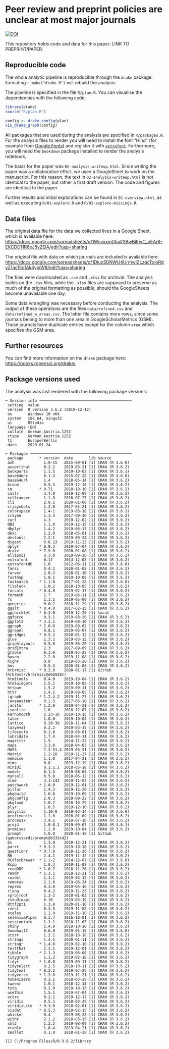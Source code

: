 # Peer review and preprint policies are unclear at most major journals

[![DOI](https://zenodo.org/badge/191401145.svg)](https://zenodo.org/badge/latestdoi/191401145)

This repository holds code and data for this paper: LINK TO PREPRINT/PAPER.


## Reproducible code
The whole analytic pipeline is reproducible through the `drake` package. 
Executing `r_make("drake.R")` will rebuild the analysis.

The pipeline is specified in the file `R/plan.R`. You can visualise the 
dependencies with the following code:

```r
library(drake)
source("R/plan.R")

config <- drake_config(plan)
vis_drake_graph(config)
```

All packages that are used during the analysis are specified in `R/packages.R`.
For the analysis files to render you will need to install the font "Hind" (for
example from [Google Fonts](https://fonts.google.com/)) and 
register it with
[`extrafont`](https://cran.r-project.org/web/packages/extrafont/README.html). 
Furthermore, you will need the `bookdown` package installed to render the
analysis notebook.


The basis for the paper was `02-analysis-writeup.html`. Since writing the paper
was a collaborative effort, we used a GoogleSheet to work on the manuscript. For
this reason, the text in `02-analysis-writeup.html` is not identical to the 
paper, but rather a first draft version. The code and figures are identical to
the paper.

Further results
and initial explorations can be found in `01-overview.html`, as well as 
executing `R/01-explore.R` and `R/02-explore-missings.R`. 


## Data files
The original data file for the data we collected lives in a Google Sheet, which
is available here: https://docs.google.com/spreadsheets/d/1WcvxxmDhaV3BwBiIfwC_nEAr6-EKCDD11R6eJ5vZElA/edit?usp=sharing

The original file with data on which journals are included is available here:
https://docs.google.com/spreadsheets/d/1Dluo5DNWU4UrmwIZLzqcToioRdyZ1qc1EofAk4ypiW8/edit?usp=sharing

The files were downloaded as `.csv` and `.xlsx` for archival. The analysis 
builds on the `.csv` files, while the `.xlsx` files are supposed to preserve as
much of the original formatting as possible, should the GoogleSheets become 
unavailable one day. 


Some data wrangling was necessary before conducting the analysis. The output of
these operations are the files `data/refined.csv` and `data/refined_w_areas.csv`.
The latter file contains more rows, since some journals belong to more than
one area in GoogleScholarMetrics (GSM). Those journals have duplicate entries 
except for the column `area` which specifies the GSM area.


## Further resources
You can find more information on the `drake` package here: 
https://books.ropensci.org/drake/



## Package versions used
The analysis was last rendered with the following package versions:

```
─ Session info ─────────────────────────────────────────
 setting  value                       
 version  R version 3.6.2 (2019-12-12)
 os       Windows 10 x64              
 system   x86_64, mingw32             
 ui       RStudio                     
 language (EN)                        
 collate  German_Austria.1252         
 ctype    German_Austria.1252         
 tz       Europe/Berlin               
 date     2020-01-24                   

─ Packages ─────────────────────────────────────────────
 package       * version  date       lib source                            
 ash             1.0-15   2015-09-01 [1] CRAN (R 3.6.0)                     
 assertthat      0.2.1    2019-03-21 [1] CRAN (R 3.6.2)                     
 backports       1.1.5    2019-10-02 [1] CRAN (R 3.6.1)                     
 base64enc       0.1-3    2015-07-28 [1] CRAN (R 3.6.0)                     
 base64url       1.4      2018-05-14 [1] CRAN (R 3.6.2)                     
 broom           0.5.3    2019-12-14 [1] CRAN (R 3.6.2)                     
 ca            * 0.71     2018-10-10 [1] CRAN (R 3.6.2)                     
 callr           3.4.0    2019-12-09 [1] CRAN (R 3.6.2)                     
 cellranger      1.1.0    2016-07-27 [1] CRAN (R 3.6.2)                     
 cli             2.0.1    2020-01-08 [1] CRAN (R 3.6.2)                     
 clisymbols      1.2.0    2017-05-21 [1] CRAN (R 3.6.2)                     
 colorspace      1.4-1    2019-03-18 [1] CRAN (R 3.6.1)                     
 crayon          1.3.4    2017-09-16 [1] CRAN (R 3.6.2)                     
 curl            4.3      2019-12-02 [1] CRAN (R 3.6.2)                     
 DBI             1.1.0    2019-12-15 [1] CRAN (R 3.6.2)                     
 dbplyr          1.4.2    2019-06-17 [1] CRAN (R 3.6.2)                     
 desc            1.2.0    2018-05-01 [1] CRAN (R 3.6.2)                     
 devtools        2.2.1    2019-09-24 [1] CRAN (R 3.6.2)                     
 digest          0.6.23   2019-11-23 [1] CRAN (R 3.6.2)                     
 dplyr         * 0.8.3    2019-07-04 [1] CRAN (R 3.6.2)                     
 drake         * 7.9.0    2020-01-08 [1] CRAN (R 3.6.2)                     
 ellipsis        0.3.0    2019-09-20 [1] CRAN (R 3.6.2)                     
 extrafont       0.17     2014-12-08 [1] CRAN (R 3.6.2)                     
 extrafontdb     1.0      2012-06-11 [1] CRAN (R 3.6.0)                     
 fansi           0.4.1    2020-01-08 [1] CRAN (R 3.6.2)                     
 farver          2.0.3    2020-01-16 [1] CRAN (R 3.6.2)                     
 fastmap         1.0.1    2019-10-08 [1] CRAN (R 3.6.2)                     
 fastmatch     * 1.1-0    2017-01-28 [1] CRAN (R 3.6.0)                     
 filelock        1.0.2    2018-10-05 [1] CRAN (R 3.6.2)                     
 forcats       * 0.4.0    2019-02-17 [1] CRAN (R 3.6.2)                     
 formatR         1.7      2019-06-11 [1] CRAN (R 3.6.2)                     
 fs              1.3.1    2019-05-06 [1] CRAN (R 3.6.2)                     
 generics        0.0.2    2018-11-29 [1] CRAN (R 3.6.2)                     
 ggalt         * 0.4.0    2017-02-15 [1] CRAN (R 3.6.2)                     
 ggchicklet    * 0.3.0    2019-12-20 [1] local                              
 ggforce         0.3.1    2019-08-20 [1] CRAN (R 3.6.2)                     
 ggplot2       * 3.2.1    2019-08-10 [1] CRAN (R 3.6.2)                     
 ggraph        * 2.0.0    2019-09-02 [1] CRAN (R 3.6.2)                     
 ggrepel         0.8.1    2019-05-07 [1] CRAN (R 3.6.2)                     
 ggridges      * 0.5.2    2020-01-12 [1] CRAN (R 3.6.2)                     
 glue            1.3.1    2019-03-12 [1] CRAN (R 3.6.2)                     
 graphlayouts    0.5.0    2019-08-20 [1] CRAN (R 3.6.2)                     
 gridExtra       2.3      2017-09-09 [1] CRAN (R 3.6.2)                     
 gtable          0.3.0    2019-03-25 [1] CRAN (R 3.6.2)                     
 haven           2.2.0    2019-11-08 [1] CRAN (R 3.6.2)                     
 highr           0.8      2019-03-20 [1] CRAN (R 3.6.2)                     
 hms             0.5.3    2020-01-08 [1] CRAN (R 3.6.2)                     
 hrbrmisc      * 0.2.0    2020-01-17 [1] Github (hrbrmstr/hrbrmisc@ebb928c) 
 htmltools       0.4.0    2019-10-04 [1] CRAN (R 3.6.2)                     
 htmlwidgets     1.5.1    2019-10-08 [1] CRAN (R 3.6.2)                     
 httpuv          1.5.2    2019-09-11 [1] CRAN (R 3.6.2)                     
 httr            1.4.1    2019-08-05 [1] CRAN (R 3.6.2)                     
 igraph        * 1.2.4.2  2019-11-27 [1] CRAN (R 3.6.2)                     
 janeaustenr     0.1.5    2017-06-10 [1] CRAN (R 3.6.2)                     
 janitor       * 1.2.0    2019-04-21 [1] CRAN (R 3.6.2)                     
 jsonlite        1.6      2018-12-07 [1] CRAN (R 3.6.2)                     
 KernSmooth      2.23-16  2019-10-15 [1] CRAN (R 3.6.2)                     
 later           1.0.0    2019-10-04 [1] CRAN (R 3.6.2)                     
 lattice         0.20-38  2018-11-04 [1] CRAN (R 3.6.2)                     
 lazyeval        0.2.2    2019-03-15 [1] CRAN (R 3.6.2)                     
 lifecycle       0.1.0    2019-08-01 [1] CRAN (R 3.6.2)                     
 lubridate       1.7.4    2018-04-11 [1] CRAN (R 3.6.2)                     
 magrittr        1.5      2014-11-22 [1] CRAN (R 3.6.2)                     
 maps            3.3.0    2018-04-03 [1] CRAN (R 3.6.2)                     
 MASS            7.3-51.4 2019-03-31 [1] CRAN (R 3.6.2)                     
 Matrix          1.2-18   2019-11-27 [1] CRAN (R 3.6.2)                     
 memoise         1.1.0    2017-04-21 [1] CRAN (R 3.6.2)                     
 mime            0.8      2019-12-19 [1] CRAN (R 3.6.2)                     
 miniUI          0.1.1.1  2018-05-18 [1] CRAN (R 3.6.2)                     
 modelr          0.1.5    2019-08-08 [1] CRAN (R 3.6.2)                     
 munsell         0.5.0    2018-06-12 [1] CRAN (R 3.6.2)                     
 nlme            3.1-142  2019-11-07 [1] CRAN (R 3.6.2)                     
 patchwork     * 1.0.0    2019-12-01 [1] CRAN (R 3.6.2)                     
 pillar          1.4.3    2019-12-20 [1] CRAN (R 3.6.2)                     
 pkgbuild        1.0.6    2019-10-09 [1] CRAN (R 3.6.2)                     
 pkgconfig       2.0.3    2019-09-22 [1] CRAN (R 3.6.2)                     
 pkgload         1.0.2    2018-10-29 [1] CRAN (R 3.6.2)                     
 plyr            1.8.5    2019-12-10 [1] CRAN (R 3.6.2)                     
 polyclip        1.10-0   2019-03-14 [1] CRAN (R 3.6.0)                     
 prettyunits     1.1.0    2020-01-09 [1] CRAN (R 3.6.2)                     
 processx        3.4.1    2019-07-18 [1] CRAN (R 3.6.2)                     
 proj4           1.0-8.1  2019-09-07 [1] CRAN (R 3.6.1)                     
 promises        1.1.0    2019-10-04 [1] CRAN (R 3.6.2)                     
 prompt          1.0.0    2020-01-15 [1] Github (gaborcsardi/prompt@b332c42)
 ps              1.3.0    2018-12-21 [1] CRAN (R 3.6.2)                     
 purrr         * 0.3.3    2019-10-18 [1] CRAN (R 3.6.2)                     
 questionr     * 0.7.0    2018-11-26 [1] CRAN (R 3.6.2)                     
 R6              2.4.1    2019-11-12 [1] CRAN (R 3.6.2)                     
 RColorBrewer  * 1.1-2    2014-12-07 [1] CRAN (R 3.6.0)                     
 Rcpp            1.0.3    2019-11-08 [1] CRAN (R 3.6.2)                     
 readODS       * 1.6.7    2018-11-26 [1] CRAN (R 3.6.2)                     
 readr         * 1.3.1    2018-12-21 [1] CRAN (R 3.6.2)                     
 readxl          1.3.1    2019-03-13 [1] CRAN (R 3.6.2)                     
 remotes         2.1.0    2019-06-24 [1] CRAN (R 3.6.2)                     
 reprex          0.3.0    2019-05-16 [1] CRAN (R 3.6.2)                     
 rlang           0.4.2    2019-11-23 [1] CRAN (R 3.6.2)                     
 rprojroot       1.3-2    2018-01-03 [1] CRAN (R 3.6.2)                     
 rstudioapi      0.10     2019-03-19 [1] CRAN (R 3.6.2)                     
 Rttf2pt1        1.3.8    2020-01-10 [1] CRAN (R 3.6.2)                     
 rvest           0.3.5    2019-11-08 [1] CRAN (R 3.6.2)                     
 scales          1.1.0    2019-11-18 [1] CRAN (R 3.6.2)                     
 seleniumPipes   0.3.7    2016-10-01 [1] CRAN (R 3.6.2)                     
 sessioninfo     1.1.1    2018-11-05 [1] CRAN (R 3.6.2)                     
 shiny           1.4.0    2019-10-10 [1] CRAN (R 3.6.2)                     
 SnowballC       0.6.0    2019-01-15 [1] CRAN (R 3.6.0)                     
 storr           1.2.1    2018-10-18 [1] CRAN (R 3.6.2)                     
 stringi         1.4.5    2020-01-11 [1] CRAN (R 3.6.2)                     
 stringr       * 1.4.0    2019-02-10 [1] CRAN (R 3.6.2)                     
 testthat        2.3.1    2019-12-01 [1] CRAN (R 3.6.2)                     
 tibble        * 2.1.3    2019-06-06 [1] CRAN (R 3.6.2)                     
 tidygraph       1.1.2    2019-02-18 [1] CRAN (R 3.6.2)                     
 tidyr         * 1.0.0    2019-09-11 [1] CRAN (R 3.6.2)                     
 tidyselect      0.2.5    2018-10-11 [1] CRAN (R 3.6.2)                     
 tidytext      * 0.2.2    2019-07-29 [1] CRAN (R 3.6.2)                     
 tidyverse     * 1.3.0    2019-11-21 [1] CRAN (R 3.6.2)                     
 tokenizers      0.2.1    2018-03-29 [1] CRAN (R 3.6.2)                     
 tweenr          1.0.1    2018-12-14 [1] CRAN (R 3.6.2)                     
 txtq            0.2.0    2019-10-15 [1] CRAN (R 3.6.2)                     
 usethis         1.5.1    2019-07-04 [1] CRAN (R 3.6.2)                     
 vctrs           0.2.1    2019-12-17 [1] CRAN (R 3.6.2)                     
 viridis         0.5.1    2018-03-29 [1] CRAN (R 3.6.2)                     
 viridisLite   * 0.3.0    2018-02-01 [1] CRAN (R 3.6.2)                     
 visdat        * 0.5.3    2019-02-15 [1] CRAN (R 3.6.2)                     
 whisker         0.4      2019-08-28 [1] CRAN (R 3.6.2)                     
 withr           2.1.2    2018-03-15 [1] CRAN (R 3.6.2)                     
 xml2            1.2.2    2019-08-09 [1] CRAN (R 3.6.2)                     
 xtable          1.8-4    2019-04-21 [1] CRAN (R 3.6.2)                     
 zeallot         0.1.0    2018-01-28 [1] CRAN (R 3.6.2)                   

[1] C:/Program Files/R/R-3.6.2/library
```
